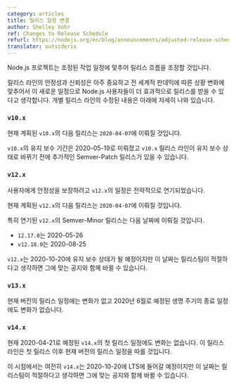 ```yaml
---
category: articles
title: 릴리스 일정 변경
author: Shelley Vohr
ref: Changes to Release Schedule
refurl: https://nodejs.org/en/blog/announcements/adjusted-release-schedule-covid
translator: outsideris
---
```


<!--
The Node.js project will be adjusting its release candence in response to adjusted work schedules.

The stability and reliability of our release lines is tantamount, and as we respond to the shifting situation around us, and the global pandemic, we feel that Node.js users will be more effectively served by this new schedule. Updates to individual release lines are detailed below.
-->

Node.js 프로젝트는 조정된 작업 일정에 맞추어 릴리스 흐름을 조정할 것입니다.

릴리스 라인의 안정성과 신뢰성은 아주 중요하고 전 세계적 판데믹에 따른 상황 변화에 맞추어서
이 새로운 일정으로 Node.js 사용자들이 더 효과적으로 릴리스를 받을 수 있다고 생각합니다.
개별 릴리스 라인의 수정된 내용은 아래에 자세히 나와 있습니다.

<!--
### `v10.x`

The next planned release of `v10.x` will now be on `2020-04-07`.

The Maintenance date for `v10.x` has been pushed back to 2020-05-19, and there may now be another Semver-Patch release for the `v10.x` line before this line enters Maintenance.
-->

### `v10.x`

현재 계획된 `v10.x`의 다음 릴리스는 `2020-04-07`에 이뤄질 것입니다.

`v10.x`의 유지 보수 기간은 2020-05-19로 미뤄졌고 `v10.x` 릴리스 라인이 유지 보수 상태로
바뀌기 전에 추가적인 Semver-Patch 릴리스가 있을 수 있습니다.

<!--
### `v12.x`

The schedule for `v12.x` has been strategically delayed in the service of ensuring stability for downstream consumers.

The next planned release of `v12.x` will now be on `2020-04-07`.

We have specifically delayed the Semver-Minor releases of `v12.x` which will now occur on the following dates:

* `12.17.0` on 2020-05-26
* `v12.18.0` on 2020-08-25

`v12.x` remains slated to enter Maintenance on 2020-10-20, but this date is now subject to change as deemed appropriate by the Release Team and with appropriate notice.
-->

### `v12.x`

사용자에게 안정성을 보장하려고 `v12.x`의 일정은 전략적으로 연기되었습니다.

현재 계획된 `v12.x`의 다음 릴리스는 `2020-04-07`에 이뤄질 것입니다.

특히 연기된 `v12.x`의 Semver-Minor 릴리스는 다음 날짜에 이뤄질 것입니다.

* `12.17.0`는 2020-05-26
* `v12.18.0`는 2020-08-25

`v12.x`는 2020-10-20에 유지 보수 상태가 될 예정이지만 이 날짜는 릴리스팀이 적절하다고 생각하면
그에 맞는 공지와 함께 바뀔 수 있습니다.

<!--
### `v13.x`

There are no scheduled changes to the Current release schedule, nor will there be changes to the current End of Life date scheduled for June 2020.

### `v14.x`

There are no changes currently scheduled to the initial release date of `v14.x` on 2020-04-21, and this release line will follow the Current release schedule following initial release.

At this point in time, `v14.x` is still planned to enter LTS on 2020-10-20, but this date is now subject to change as deemed appropriate by the Release Team and with appropriate notice.
-->

### `v13.x`

현재 버전의 릴리스 일정에는 변화가 없고 2020년 6월로 예정된 생명 주기의 종료 일정에도 변화가 없습니다.

### `v14.x`

현재 2020-04-21로 예정된 `v14.x`의 첫 릴리스 일정에도 변화는 없습니다.
이 릴리스 라인은 첫 릴리스 이후 현재 버전의 릴리스 일정을 따를 것입니다.

이 시점에서는 여전히 `v14.x`는  2020-10-20에 LTS에 들어갈 예정이지만
이 날짜는 릴리스팀이 적절하다고 생각하면 그에 맞는 공지와 함께 바뀔 수 있습니다.
